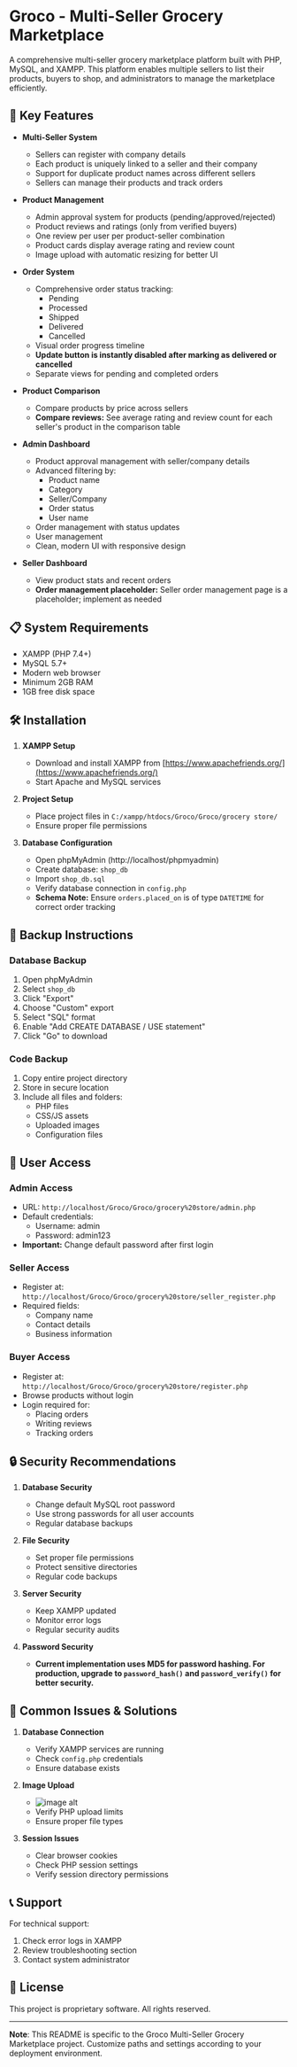 # Groco - Multi-Seller Grocery Marketplace

A comprehensive multi-seller grocery marketplace platform built with PHP, MySQL, and XAMPP. This platform enables multiple sellers to list their products, buyers to shop, and administrators to manage the marketplace efficiently.

## 🚀 Key Features

- **Multi-Seller System**
  - Sellers can register with company details
  - Each product is uniquely linked to a seller and their company
  - Support for duplicate product names across different sellers
  - Sellers can manage their products and track orders

- **Product Management**
  - Admin approval system for products (pending/approved/rejected)
  - Product reviews and ratings (only from verified buyers)
  - One review per user per product-seller combination
  - Product cards display average rating and review count
  - Image upload with automatic resizing for better UI

- **Order System**
  - Comprehensive order status tracking:
    - Pending
    - Processed
    - Shipped
    - Delivered
    - Cancelled
  - Visual order progress timeline
  - **Update button is instantly disabled after marking as delivered or cancelled**
  - Separate views for pending and completed orders

- **Product Comparison**
  - Compare products by price across sellers
  - **Compare reviews:** See average rating and review count for each seller's product in the comparison table

- **Admin Dashboard**
  - Product approval management with seller/company details
  - Advanced filtering by:
    - Product name
    - Category
    - Seller/Company
    - Order status
    - User name
  - Order management with status updates
  - User management
  - Clean, modern UI with responsive design

- **Seller Dashboard**
  - View product stats and recent orders
  - **Order management placeholder:** Seller order management page is a placeholder; implement as needed

## 📋 System Requirements

- XAMPP (PHP 7.4+)
- MySQL 5.7+
- Modern web browser
- Minimum 2GB RAM
- 1GB free disk space

## 🛠️ Installation

1. **XAMPP Setup**
   - Download and install XAMPP from [https://www.apachefriends.org/](https://www.apachefriends.org/)
   - Start Apache and MySQL services

2. **Project Setup**
   - Place project files in `C:/xampp/htdocs/Groco/Groco/grocery store/`
   - Ensure proper file permissions

3. **Database Configuration**
   - Open phpMyAdmin (http://localhost/phpmyadmin)
   - Create database: `shop_db`
   - Import `shop_db.sql`
   - Verify database connection in `config.php`
   - **Schema Note:** Ensure `orders.placed_on` is of type `DATETIME` for correct order tracking

## 🔄 Backup Instructions

### Database Backup
1. Open phpMyAdmin
2. Select `shop_db`
3. Click "Export"
4. Choose "Custom" export
5. Select "SQL" format
6. Enable "Add CREATE DATABASE / USE statement"
7. Click "Go" to download

### Code Backup
1. Copy entire project directory
2. Store in secure location
3. Include all files and folders:
   - PHP files
   - CSS/JS assets
   - Uploaded images
   - Configuration files

## 👥 User Access

### Admin Access
- URL: `http://localhost/Groco/Groco/grocery%20store/admin.php`
- Default credentials:
  - Username: admin
  - Password: admin123
- **Important:** Change default password after first login

### Seller Access
- Register at: `http://localhost/Groco/Groco/grocery%20store/seller_register.php`
- Required fields:
  - Company name
  - Contact details
  - Business information

### Buyer Access
- Register at: `http://localhost/Groco/Groco/grocery%20store/register.php`
- Browse products without login
- Login required for:
  - Placing orders
  - Writing reviews
  - Tracking orders

## 🔒 Security Recommendations

1. **Database Security**
   - Change default MySQL root password
   - Use strong passwords for all user accounts
   - Regular database backups

2. **File Security**
   - Set proper file permissions
   - Protect sensitive directories
   - Regular code backups

3. **Server Security**
   - Keep XAMPP updated
   - Monitor error logs
   - Regular security audits

4. **Password Security**
   - **Current implementation uses MD5 for password hashing. For production, upgrade to `password_hash()` and `password_verify()` for better security.**

## 🐛 Common Issues & Solutions

1. **Database Connection**
   - Verify XAMPP services are running
   - Check `config.php` credentials
   - Ensure database exists

2. **Image Upload**
   - ![image alt](https://github.com/Smartswagg/Grocery-Groco-website/blob/e2581e064cd51fa9aa2bb6175c6d39c27553ff56/IMAGES/customer%20homepage.png)
   - Verify PHP upload limits
   - Ensure proper file types

3. **Session Issues**
   - Clear browser cookies
   - Check PHP session settings
   - Verify session directory permissions

## 📞 Support

For technical support:
1. Check error logs in XAMPP
2. Review troubleshooting section
3. Contact system administrator

## 📝 License

This project is proprietary software. All rights reserved.

---

**Note**: This README is specific to the Groco Multi-Seller Grocery Marketplace project. Customize paths and settings according to your deployment environment. 
